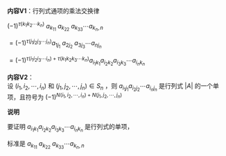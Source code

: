 **内容V1**：行列式通项的乘法交换律  
  
 $(-1)^{\tau{(k_1k_2\cdots k_n)}}\   
a_{k_11}\ a_{k_22}\ a_{k_33}\cdots a_{k_n,n}$   
  
 $=(-1)^{\tau(j_1j_2j_3\cdots j_n)}a_{1j_1}\ a_{2j_2}\ a_{3j_3}\cdots a_{nj_n}$   
  
 $=(-1)^{\tau(i_1i_2i_3\cdots i_n)+\tau(k_1k_2k_3\cdots k_n)}a_{i_1k_1}a_{i_2k_2}a_{i_3k_3}\cdots a_{i_nk_n}$   
  
**内容V2**：  
设 $(i_1,i_2,\cdots,i_n)$ 和 $(j_1,j_2,\cdots,j_n)\in S_n$ ，则 $a_{i_1j_1}a_{i_2j_2}\cdots a_{i_nj_n}$ 是行列式 $|A|$ 的一个单项，且符号为 $(-1)^{N(i_1,i_2,\cdots,i_n)+N(j_1,j_2,\cdots,j_n)}$   
  
**说明**  
  
要证明 $a_{i_1k_1}a_{i_2k_2}a_{i_3k_3}\cdots a_{i_nk_n}$ 是行列式的单项，  
  
标准是 $a_{k_11}\ a_{k_22}\ a_{k_33}\cdots a_{k_n,n}$   
  
